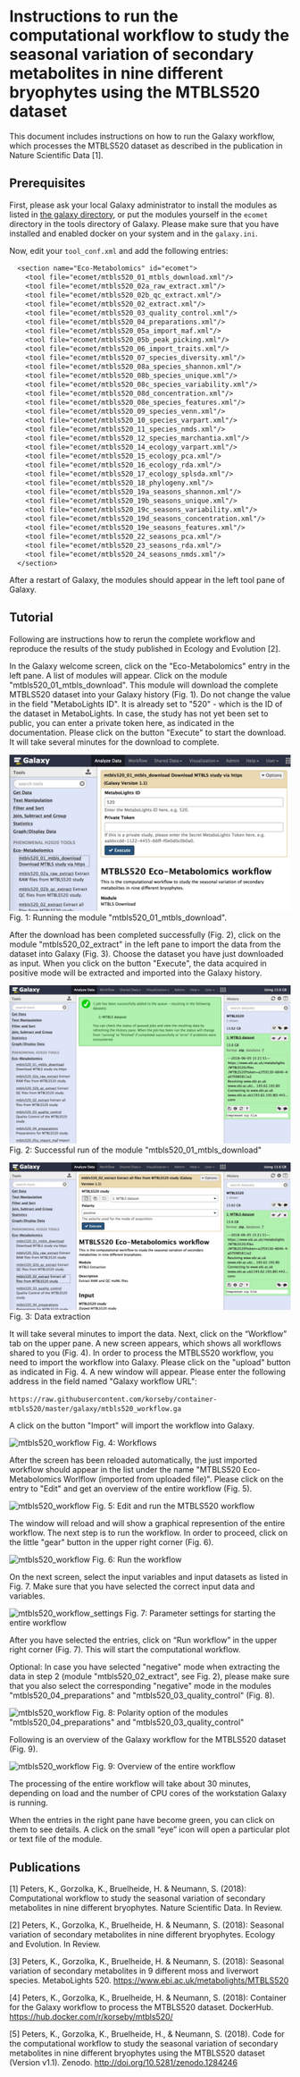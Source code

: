 # Instructions to run the computational workflow to study the seasonal variation of secondary metabolites in nine different bryophytes using the MTBLS520 dataset
This document includes instructions on how to run the Galaxy workflow, which processes the MTBLS520 dataset as described in the publication in Nature Scientific Data [1].



## Prerequisites
First, please ask your local Galaxy administrator to install the modules as listed in [the galaxy directory](../galaxy/), or put the modules yourself in the `ecomet` directory in the tools directory of Galaxy. Please make sure that you have installed and enabled docker on your system and in the `galaxy.ini`. 

Now, edit your `tool_conf.xml` and add the following entries:

```
  <section name="Eco-Metabolomics" id="ecomet">
    <tool file="ecomet/mtbls520_01_mtbls_download.xml"/>
    <tool file="ecomet/mtbls520_02a_raw_extract.xml"/>
    <tool file="ecomet/mtbls520_02b_qc_extract.xml"/>
    <tool file="ecomet/mtbls520_02_extract.xml"/>
    <tool file="ecomet/mtbls520_03_quality_control.xml"/>
    <tool file="ecomet/mtbls520_04_preparations.xml"/>
    <tool file="ecomet/mtbls520_05a_import_maf.xml"/>
    <tool file="ecomet/mtbls520_05b_peak_picking.xml"/>
    <tool file="ecomet/mtbls520_06_import_traits.xml"/>
    <tool file="ecomet/mtbls520_07_species_diversity.xml"/>
    <tool file="ecomet/mtbls520_08a_species_shannon.xml"/>
    <tool file="ecomet/mtbls520_08b_species_unique.xml"/>
    <tool file="ecomet/mtbls520_08c_species_variability.xml"/>
    <tool file="ecomet/mtbls520_08d_concentration.xml"/>
    <tool file="ecomet/mtbls520_08e_species_features.xml"/>
    <tool file="ecomet/mtbls520_09_species_venn.xml"/>
    <tool file="ecomet/mtbls520_10_species_varpart.xml"/>
    <tool file="ecomet/mtbls520_11_species_nmds.xml"/>
    <tool file="ecomet/mtbls520_12_species_marchantia.xml"/>
    <tool file="ecomet/mtbls520_14_ecology_varpart.xml"/>
    <tool file="ecomet/mtbls520_15_ecology_pca.xml"/>
    <tool file="ecomet/mtbls520_16_ecology_rda.xml"/>
    <tool file="ecomet/mtbls520_17_ecology_splsda.xml"/>
    <tool file="ecomet/mtbls520_18_phylogeny.xml"/>
    <tool file="ecomet/mtbls520_19a_seasons_shannon.xml"/>
    <tool file="ecomet/mtbls520_19b_seasons_unique.xml"/>
    <tool file="ecomet/mtbls520_19c_seasons_variability.xml"/>
    <tool file="ecomet/mtbls520_19d_seasons_concentration.xml"/>
    <tool file="ecomet/mtbls520_19e_seasons_features.xml"/>
    <tool file="ecomet/mtbls520_22_seasons_pca.xml"/>
    <tool file="ecomet/mtbls520_23_seasons_rda.xml"/>
    <tool file="ecomet/mtbls520_24_seasons_nmds.xml"/>
  </section>
```

After a restart of Galaxy, the modules should appear in the left tool pane of Galaxy.



## Tutorial
Following are instructions how to rerun the complete workflow and reproduce the results of the study published in Ecology and Evolution [2].

In the Galaxy welcome screen, click on the "Eco-Metabolomics" entry in the left pane. A list of modules will appear. Click on the module "mtbls520_01_mtbls_download". This module will download the complete MTBLS520 dataset into your Galaxy history (Fig. 1). Do not change the value in the field "MetaboLights ID". It is already set to "520" - which is the ID of the dataset in MetaboLights. In case, the study has not yet been set to public, you can enter a private token here, as indicated in the documentation. Please click on the button "Execute" to start the download. It will take several minutes for the download to complete.

![mtbls520_workflow](mtbls520_instructions_01.jpg)
Fig. 1: Running the module "mtbls520_01_mtbls_download".

After the download has been completed successfully (Fig. 2), click on the module "mtbls520_02_extract" in the left pane to import the data from the dataset into Galaxy (Fig. 3). Choose the dataset you have just downloaded as input. When you click on the button "Execute", the data acquired in positive mode will be extracted and imported into the Galaxy history.

![mtbls520_workflow](mtbls520_instructions_02.jpg)
Fig. 2: Successful run of the module "mtbls520_01_mtbls_download"

![mtbls520_workflow](mtbls520_instructions_03.jpg)
Fig. 3: Data extraction

It will take several minutes to import the data. Next, click on the “Workflow” tab on the upper pane. A new screen appears, which shows all workflows shared to you (Fig. 4). In order to process the MTBLS520 workflow, you need to import the workflow into Galaxy. Please click on the "upload" button as indicated in Fig. 4. A new window will appear. Please enter the following address in the field named "Galaxy workflow URL":

```https://raw.githubusercontent.com/korseby/container-mtbls520/master/galaxy/mtbls520_workflow.ga```

A click on the button "Import" will import the workflow into Galaxy.

![mtbls520_workflow](mtbls520_instructions_04.jpg)
Fig. 4: Workflows

After the screen has been reloaded automatically, the just imported workflow should appear in the list under the name "MTBLS520 Eco-Metabolomics Worlflow (imported from uploaded file)". Please click on the entry to "Edit" and get an overview of the entire workflow (Fig. 5).

![mtbls520_workflow](mtbls520_instructions_05.jpg)
Fig. 5: Edit and run the MTBLS520 workflow

The window will reload and will show a graphical represention of the entire workflow. The next step is to run the workflow. In order to proceed, click on the little "gear" button in the upper right corner (Fig. 6).

![mtbls520_workflow](mtbls520_instructions_06.jpg)
Fig. 6: Run the workflow

On the next screen, select the input variables and input datasets as listed in Fig. 7. Make sure that you have selected the correct input data and variables. 

![mtbls520_workflow_settings](../galaxy/mtbls520_workflow_settings.jpg)
Fig. 7: Parameter settings for starting the entire workflow

After you have selected the entries, click on “Run workflow” in the upper right corner (Fig. 7). This will start the computational workflow.

Optional: In case you have selected "negative" mode when extracting the data in step 2 (module "mtbls520_02_extract", see Fig. 2), please make sure that you also select the corresponding "negative" mode in the modules "mtbls520_04_preparations" and "mtbls520_03_quality_control" (Fig. 8).

![mtbls520_workflow](mtbls520_instructions_07.jpg)
Fig. 8: Polarity option of the modules "mtbls520_04_preparations" and "mtbls520_03_quality_control"

Following is an overview of the Galaxy workflow for the MTBLS520 dataset (Fig. 9).

![mtbls520_workflow](../galaxy/mtbls520_workflow.jpg)
Fig. 9: Overview of the entire workflow

The processing of the entire workflow will take about 30 minutes, depending on load and the number of CPU cores of the workstation Galaxy is running.

When the entries in the right pane have become green, you can click on them to see details. A click on the small “eye” icon will open a particular plot or text file of the module.



## Publications
[1] Peters, K., Gorzolka, K., Bruelheide, H. & Neumann, S. (2018): Computational workflow to study the seasonal variation of secondary metabolites in nine different bryophytes. Nature Scientific Data. In Review.

[2] Peters, K., Gorzolka, K., Bruelheide, H. & Neumann, S. (2018): Seasonal variation of secondary metabolites in nine different bryophytes. Ecology and Evolution. In Review.

[3] Peters, K., Gorzolka, K., Bruelheide, H. & Neumann, S. (2018): Seasonal variation of secondary metabolites in 9 different moss and liverwort species. MetaboLights 520. https://www.ebi.ac.uk/metabolights/MTBLS520

[4] Peters, K., Gorzolka, K., Bruelheide, H. & Neumann, S. (2018): Container for the Galaxy workflow to process the MTBLS520 dataset. DockerHub. https://hub.docker.com/r/korseby/mtbls520/

[5] Peters, K., Gorzolka, K., Bruelheide, H., & Neumann, S. (2018). Code for the computational workflow to study the seasonal variation of secondary metabolites in nine different bryophytes using the MTBLS520 dataset (Version v1.1). Zenodo. http://doi.org/10.5281/zenodo.1284246

